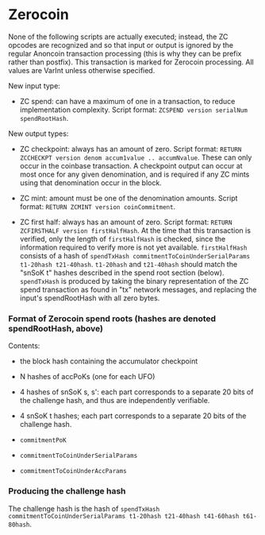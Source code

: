 Zerocoin
=====================

None of the following scripts are actually executed; instead, the ZC opcodes
are recognized and so that input or output is ignored by the regular Anoncoin
transaction processing (this is why they can be prefix rather than postfix).
This transaction is marked for Zerocoin processing. All values are VarInt
unless otherwise specified.

New input type:

* ZC spend: can have a maximum of one in a transaction, to reduce
  implementation complexity.
  Script format: `ZCSPEND version serialNum spendRootHash`.

New output types:

* ZC checkpoint: always has an amount of zero.
  Script format: `RETURN ZCCHECKPT version denom accum1value .. accumNvalue`.
  These can only occur in the coinbase transaction. A checkpoint output can
  occur at most once for any given denomination, and is required if any ZC mints
  using that denomination occur in the block.

* ZC mint: amount must be one of the denomination amounts.
  Script format: `RETURN ZCMINT version coinCommitment`.

* ZC first half: always has an amount of zero.
  Script format: `RETURN ZCFIRSTHALF version firstHalfHash`.
  At the time that this transaction is verified, only the length of `firstHalfHash`
  is checked, since the information required to verify more is not yet
  available.
  `firstHalfHash` consists of a hash of `spendTxHash commitmentToCoinUnderSerialParams t1-20hash t21-40hash`.
  `t1-20hash` and `t21-40hash` should match the "snSoK t" hashes described in
  the spend root section (below). `spendTxHash` is produced by taking the binary
  representation of the ZC spend transaction as found in "tx" network messages,
  and replacing the input's spendRootHash with all zero bytes.



### Format of Zerocoin spend roots (hashes are denoted spendRootHash, above)

Contents:

* the block hash containing the accumulator checkpoint

* N hashes of accPoKs (one for each UFO)

* 4 hashes of snSoK s, s': each part corresponds to a separate 20 bits of the
  challenge hash, and thus are independently verifiable.

* 4 snSoK t hashes; each part corresponds to a separate 20 bits of the
  challenge hash.

* `commitmentPoK`

* `commitmentToCoinUnderSerialParams`

* `commitmentToCoinUnderAccParams`


### Producing the challenge hash

The challenge hash is the hash of `spendTxHash commitmentToCoinUnderSerialParams t1-20hash t21-40hash t41-60hash t61-80hash`.
